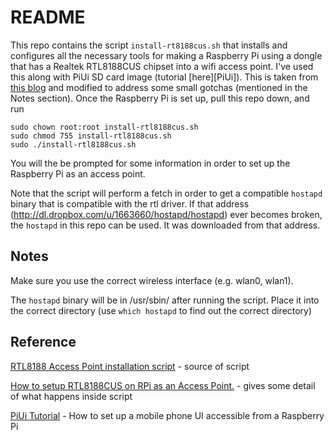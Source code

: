 README
======

This repo contains the script `install-rt8188cus.sh` that installs and configures all the necessary tools for making a Raspberry Pi using a dongle that has a Realtek RTL8188CUS chipset into a wifi access point. I've used this along with PiUi SD card image (tutorial [here][PiUi]). This is taken from [this blog][RTL8188 Access Point installation script] and modified to address some small gotchas (mentioned in the Notes section). Once the Raspberry Pi is set up, pull this repo down, and run

	sudo chown root:root install-rtl8188cus.sh
	sudo chmod 755 install-rtl8188cus.sh
	sudo ./install-rtl8188cus.sh

You will the be prompted for some information in order to set up the Raspberry Pi as an access point.

Note that the script will perform a fetch in order to get a compatible `hostapd` binary that is compatible with the rtl driver. If that address (http://dl.dropbox.com/u/1663660/hostapd/hostapd) ever becomes broken, the `hostapd` in this repo can be used. It was downloaded from that address.

Notes
-----

Make sure you use the correct wireless interface (e.g. wlan0, wlan1).

The `hostapd` binary will be in /usr/sbin/ after running the script. Place it into the correct directory (use `which hostapd` to find out the correct directory)

Reference
---------
[RTL8188 Access Point installation script] - source of script

[How to setup RTL8188CUS on RPi as an Access Point.] - gives some detail of what happens inside script

[PiUi Tutorial] - How to set up a mobile phone UI accessible from a Raspberry Pi

[PiUi Tutorial]: http://blog.davidsingleton.org/introducing-piui/
[RTL8188 Access Point installation script]: http://blog.sip2serve.com/post/48899893167/rtl8188-access-point-install-script
[How to setup RTL8188CUS on RPi as an Access Point.]: http://blog.sip2serve.com/post/48420162196/howto-setup-rtl8188cus-on-rpi-as-an-access-point#notes